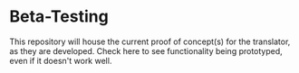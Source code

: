 # Beta-Testing
This repository will house the current proof of concept(s) for the translator, as they are developed. Check here to see functionality being prototyped, even if it doesn't work well.
